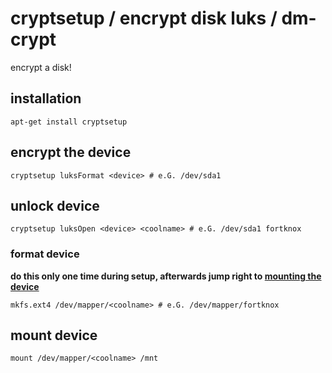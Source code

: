 # cryptsetup / encrypt disk luks / dm-crypt

encrypt a disk!

## installation

```
apt-get install cryptsetup
```

## encrypt the device

```
cryptsetup luksFormat <device> # e.G. /dev/sda1
```

## unlock device

```
cryptsetup luksOpen <device> <coolname> # e.G. /dev/sda1 fortknox
```

### format device

**do this only one time during setup, afterwards jump right to [mounting the device](#mount-device)**

```
mkfs.ext4 /dev/mapper/<coolname> # e.G. /dev/mapper/fortknox
```

## mount device

```
mount /dev/mapper/<coolname> /mnt
```
